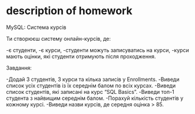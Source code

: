 # description of homework

MySQL: Система курсів

Ти створюєш систему онлайн-курсів, де:

-є студенти,
-є курси,
-студенти можуть записуватись на курси,
-курси мають оцінки, які студенти отримують після проходження.

Завдання:

-Додай 3 студентів, 3 курси та кілька записів у Enrollments.
-Виведи список усіх студентів із їх середнім балом по всіх курсах.
-Виведи список студентів, які записані на курс “SQL Basics”.
-Виведи топ-1 студента з найвищим середнім балом.
-Порахуй кількість студентів у кожному курсі.
-Виведи назви курсів, де середня оцінка > 85.